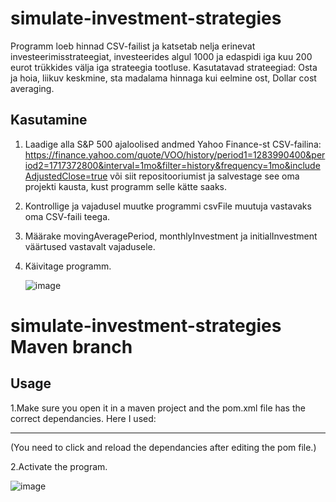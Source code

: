 # simulate-investment-strategies
Programm loeb hinnad CSV-failist ja katsetab nelja erinevat investeerimisstrateegiat, investeerides algul 1000 ja edaspidi iga kuu 200 eurot trükkides välja iga strateegia tootluse. Kasutatavad strateegiad: Osta ja hoia, liikuv keskmine, sta madalama hinnaga kui eelmine ost, Dollar cost averaging.

## Kasutamine

1. Laadige alla S&P 500 ajaloolised andmed Yahoo Finance-st CSV-failina: https://finance.yahoo.com/quote/VOO/history/period1=1283990400&period2=1717372800&interval=1mo&filter=history&frequency=1mo&includeAdjustedClose=true või siit repositooriumist ja salvestage see oma projekti kausta, kust programm selle kätte saaks.
   
3. Kontrollige ja vajadusel muutke programmi csvFile muutuja vastavaks oma CSV-faili teega.

4. Määrake movingAveragePeriod, monthlyInvestment ja initialInvestment väärtused vastavalt vajadusele.
  
6. Käivitage programm.

   ![image](https://github.com/Paul-HenryP/simulate-investment-strategies/assets/104301931/e9553936-6a56-4950-a5b9-9d6667c6c5f1)

# simulate-investment-strategies Maven branch

## Usage

1.Make sure you open it in a maven project and the pom.xml file has the correct dependancies. Here I used:

---

(You need to click and reload the dependancies after editing the pom file.)

2.Activate the program.

![image](https://github.com/Paul-HenryP/simulate-investment-strategies/assets/104301931/485998be-556f-41b4-abc0-22de784972b7)
